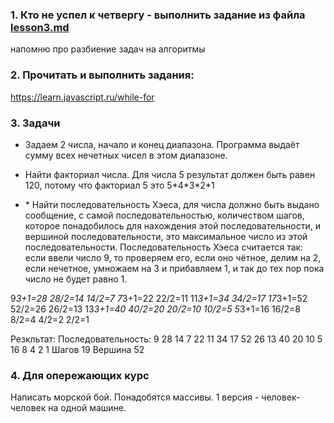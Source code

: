 ### 1. Кто не успел к четвергу - выполнить задание из файла [lesson3.md](https://github.com/jathpr/tms_sandbox/blob/master/HomeWork/lesson3.md)

напомню про разбиение задач на алгоритмы

### 2. Прочитать и выполнить задания:

https://learn.javascript.ru/while-for

### 3. Задачи

- Задаем 2 числа, начало и конец диапазона. Программа выдаёт сумму всех нечетных чисел в этом диапазоне.

- Найти факториал числа.
  Для числа 5 результат должен быть равен 120, потому что факториал 5 это 5\*4\*3\*2\*1

- \* Найти последовательность Хэеса, для числа должно быть выдано сообщение, с самой последовательностью, количеством шагов,
  которое понадобилось для нахождения этой последовательности, и вершиной последовательности, это максимальное число из этой последовательности. Последовательность
  Хэеса считается так: если ввели число 9, то проверяем его, если оно чётное, делим на 2, если нечетное, умножаем на 3 и прибавляем 1, и так до тех пор пока число не
  будет равно 1.

9*3+1=28
28/2=14
14/2=7
7*3+1=22
22/2=11
11*3+1=34
34/2=17
17*3+1=52
52/2=26
26/2=13
13*3+1=40
40/2=20
20/2=10
10/2=5
5*3+1=16
16/2=8
8/2=4
4/2=2
2/2=1

Резкльтат:
Последовательность: 9 28 14 7 22 11 34 17 52 26 13 40 20 10 5 16 8 4 2 1
Шагов 19
Вершина 52

### 4. Для опережающих курс

Написать морской бой.
Понадобятся массивы.
1 версия - человек-человек на одной машине.
